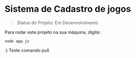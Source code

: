 # Sistema de Cadastro de jogos

> Status do Projeto: Em Desenvolvimento

Para rodar este projeto na sua máquina, digite:


```
node app.js
```
:)
Teste comando pull